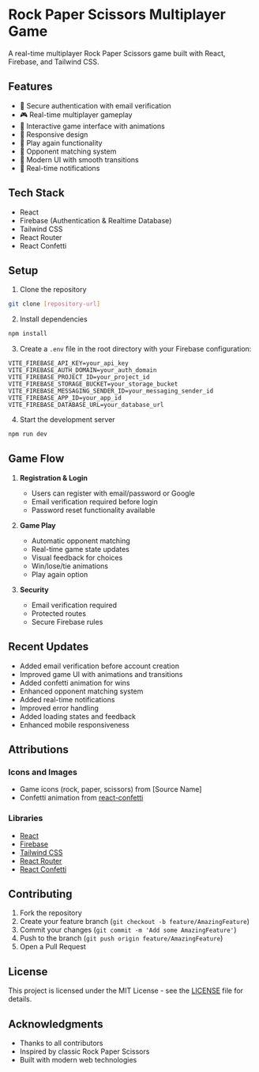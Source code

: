 # Rock Paper Scissors Multiplayer Game

A real-time multiplayer Rock Paper Scissors game built with React, Firebase, and Tailwind CSS.

## Features

- 🔐 Secure authentication with email verification
- 🎮 Real-time multiplayer gameplay
- 🎯 Interactive game interface with animations
- 📱 Responsive design
- 🔄 Play again functionality
- 👥 Opponent matching system
- 🎨 Modern UI with smooth transitions
- 🔔 Real-time notifications

## Tech Stack

- React
- Firebase (Authentication & Realtime Database)
- Tailwind CSS
- React Router
- React Confetti

## Setup

1. Clone the repository
```bash
git clone [repository-url]
```

2. Install dependencies
```bash
npm install
```

3. Create a `.env` file in the root directory with your Firebase configuration:
```env
VITE_FIREBASE_API_KEY=your_api_key
VITE_FIREBASE_AUTH_DOMAIN=your_auth_domain
VITE_FIREBASE_PROJECT_ID=your_project_id
VITE_FIREBASE_STORAGE_BUCKET=your_storage_bucket
VITE_FIREBASE_MESSAGING_SENDER_ID=your_messaging_sender_id
VITE_FIREBASE_APP_ID=your_app_id
VITE_FIREBASE_DATABASE_URL=your_database_url
```

4. Start the development server
```bash
npm run dev
```

## Game Flow

1. **Registration & Login**
   - Users can register with email/password or Google
   - Email verification required before login
   - Password reset functionality available

2. **Game Play**
   - Automatic opponent matching
   - Real-time game state updates
   - Visual feedback for choices
   - Win/lose/tie animations
   - Play again option

3. **Security**
   - Email verification required
   - Protected routes
   - Secure Firebase rules

## Recent Updates

- Added email verification before account creation
- Improved game UI with animations and transitions
- Added confetti animation for wins
- Enhanced opponent matching system
- Added real-time notifications
- Improved error handling
- Added loading states and feedback
- Enhanced mobile responsiveness

## Attributions

### Icons and Images
- Game icons (rock, paper, scissors) from [Source Name]
- Confetti animation from [react-confetti](https://github.com/alampros/react-confetti)

### Libraries
- [React](https://reactjs.org/)
- [Firebase](https://firebase.google.com/)
- [Tailwind CSS](https://tailwindcss.com/)
- [React Router](https://reactrouter.com/)
- [React Confetti](https://github.com/alampros/react-confetti)

## Contributing

1. Fork the repository
2. Create your feature branch (`git checkout -b feature/AmazingFeature`)
3. Commit your changes (`git commit -m 'Add some AmazingFeature'`)
4. Push to the branch (`git push origin feature/AmazingFeature`)
5. Open a Pull Request

## License

This project is licensed under the MIT License - see the [LICENSE](LICENSE) file for details.

## Acknowledgments

- Thanks to all contributors
- Inspired by classic Rock Paper Scissors
- Built with modern web technologies
